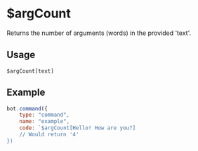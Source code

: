# $argCount
Returns the number of arguments (words) in the provided 'text'.

## Usage
```
$argCount[text]
```

## Example
```js
bot.command({
    type: "command",
    name: "example",
    code: `$argCount[Hello! How are you?]
    // Would return '4'
})
```
